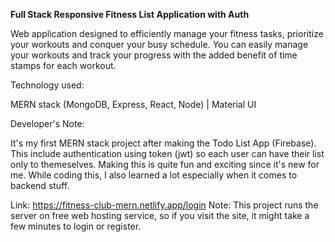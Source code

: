 **Full Stack Responsive Fitness List Application with Auth**

Web application designed to efficiently manage your fitness tasks, prioritize your workouts and conquer your busy schedule. You can easily manage your workouts and track your progress with the added benefit of time stamps for each workout.

Technology used: 

MERN stack (MongoDB, Express, React, Node) | Material UI

Developer's Note: 

It's my first MERN stack project after making the Todo List App (Firebase). This include authentication using token (jwt) so each user can have their list only to themeselves. Making this is quite fun and exciting since it's new for me. While coding this, I also learned a lot especially when it comes to backend stuff.

Link: https://fitness-club-mern.netlify.app/login
Note: This project runs the server on free web hosting service, so if you visit the site, it might take a few minutes to login or register.
